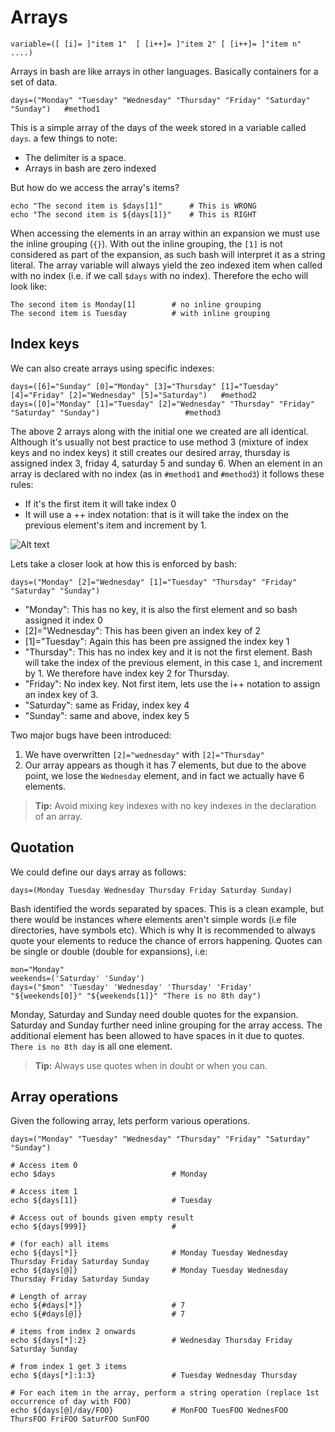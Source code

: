 Arrays
======
	variable=([ [i]= ]"item 1"  [ [i++]= ]"item 2" [ [i++]= ]"item n" ....)

Arrays in bash are like arrays in other languages. Basically containers for a set of data.

	days=("Monday" "Tuesday" "Wednesday" "Thursday" "Friday" "Saturday" "Sunday") 	#method1
	
This is a simple array of the days of the week stored in a variable called `days`. a few things to note:

 - The delimiter is a space.
 - Arrays in bash are zero indexed
 
But how do we access the array's items?

	echo "The second item is $days[1]" 		# This is WRONG
	echo "The second item is ${days[1]}" 	# This is RIGHT
	
When accessing the elements in an array within an expansion we must use the inline grouping (`{}`). With out the inline grouping, the `[1]` is not considered as part of the expansion, as such bash will interpret it as a string literal.
The array variable will always yield the zeo indexed item when called with no index (i.e. if we call `$days` with no index). Therefore the echo will look like:
	
	The second item is Monday[1]		# no inline grouping
	The second item is Tuesday			# with inline grouping
	
Index keys
----------
We can also create arrays using specific indexes:
	
	days=([6]="Sunday" [0]="Monday" [3]="Thursday" [1]="Tuesday" [4]="Friday" [2]="Wednesday" [5]="Saturday")	#method2
	days=([0]="Monday" [1]="Tuesday" [2]="Wednesday" "Thursday" "Friday" "Saturday" "Sunday")					#method3
	
The above 2 arrays along with the initial one we created are all identical.
Although it's usually not best practice to use method 3 (mixture of index keys and no index keys) it still creates our desired array, thursday is assigned index 3, friday 4, saturday 5 and sunday 6.
When an element in an array is declared with no index (as in `#method1` and `#method3`) it follows these rules:
  
  - If it's the first item it will take index 0
  - It will use a ++ index notation: that is it will take the index on the previous element's item and increment by 1.
  
![Alt text](/array_index.png? "Array indexing")
  
Lets take a closer look at how this is enforced by bash:

	days=("Monday" [2]="Wednesday" [1]="Tuesday" "Thursday" "Friday" "Saturday" "Sunday")
	
 - "Monday": This has no key, it is also the first element and so bash assigned it index 0
 - [2]="Wednesday": This has been given an index key of 2
 - [1]="Tuesday": Again this has been pre assigned the index key 1
 - "Thursday": This has no index key and it is not the first element. Bash will take the index of the previous element, in this case `1`, and increment by 1. We therefore have index key 2 for Thursday.
 - "Friday": No index key. Not first item, lets use the i++ notation to assign an index key of 3.
 - "Saturday": same as Friday, index key 4
 - "Sunday": same and above, index key 5
 
Two major bugs have been introduced:

1. We have overwritten `[2]="wednesday"` with `[2]="Thursday"`
2. Our array appears as though it has 7 elements, but due to the above point, we lose the `Wednesday` element, and in fact we actually have 6 elements.

> **Tip:** Avoid mixing key indexes with no key indexes in the declaration of an array.
 

Quotation
---------
We could define our days array as follows:

	days=(Monday Tuesday Wednesday Thursday Friday Saturday Sunday)
	
Bash identified the words separated by spaces. This is a clean example, but there would be instances where elements aren't simple words (i.e file directories, have symbols etc). Which is why It is recommended to always quote your elements to reduce the chance of errors happening. Quotes can be single or double (double for expansions), i.e:

	mon="Monday"
	weekends=('Saturday' 'Sunday')
	days=("$mon" 'Tuesday' 'Wednesday' 'Thursday' 'Friday' "${weekends[0]}" "${weekends[1]}" "There is no 8th day")
	
Monday, Saturday and Sunday need double quotes for the expansion. Saturday and Sunday further need inline grouping for the array access. The additional element has been allowed to have spaces in it due to quotes. `There is no 8th day` is all one element.
	
> **Tip:** Always use quotes when in doubt or when you can.

Array operations
----------------
Given the following array, lets perform various operations. 

	days=("Monday" "Tuesday" "Wednesday" "Thursday" "Friday" "Saturday" "Sunday")
	
	# Access item 0
	echo $days							# Monday
	
	# Access item 1
	echo ${days[1]}						# Tuesday
	
	# Access out of bounds given empty result
	echo ${days[999]}					# 
	
	# (for each) all items
	echo ${days[*]}						# Monday Tuesday Wednesday Thursday Friday Saturday Sunday
	echo ${days[@]}						# Monday Tuesday Wednesday Thursday Friday Saturday Sunday
	
	# Length of array
	echo ${#days[*]}					# 7
	echo ${#days[@]}					# 7
	
	# items from index 2 onwards
	echo ${days[*]:2}					# Wednesday Thursday Friday Saturday Sunday
	
	# from index 1 get 3 items
	echo ${days[*]:1:3}					# Tuesday Wednesday Thursday
	
	# For each item in the array, perform a string operation (replace 1st occurrence of day with FOO)
	echo ${days[@]/day/FOO}				# MonFOO TuesFOO WednesFOO ThursFOO FriFOO SaturFOO SunFOO
